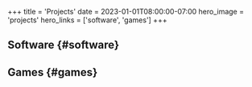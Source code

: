 +++
title = 'Projects'
date = 2023-01-01T08:00:00-07:00
hero_image = 'projects'
hero_links = ['software', 'games']
+++

## Software {#software}

## Games {#games}


